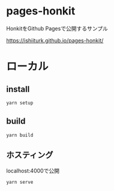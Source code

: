 # pages-honkit

HonkitをGithub Pagesで公開するサンプル

https://ishiiturk.github.io/pages-honkit/

# ローカル

## install

```
yarn setup
```

## build

```
yarn build
```

## ホスティング

localhost:4000で公開

```
yarn serve
```